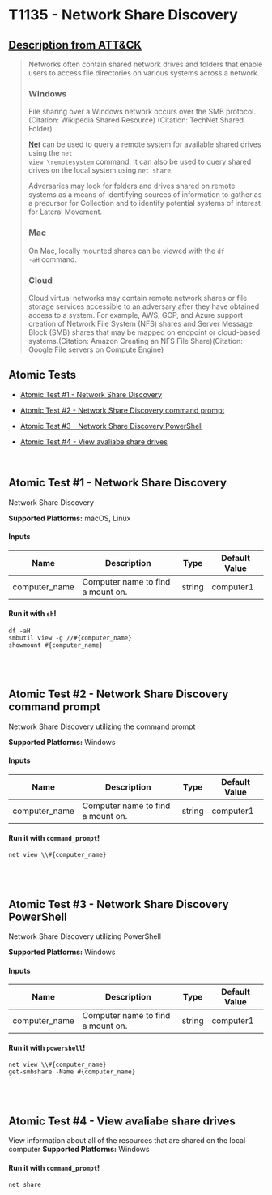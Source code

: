 # T1135 - Network Share Discovery
## [Description from ATT&CK](https://attack.mitre.org/wiki/Technique/T1135)
<blockquote>Networks often contain shared network drives and folders that enable users to access file directories on various systems across a network. 

### Windows

File sharing over a Windows network occurs over the SMB protocol. (Citation: Wikipedia Shared Resource) (Citation: TechNet Shared Folder)

[Net](https://attack.mitre.org/software/S0039) can be used to query a remote system for available shared drives using the <code>net view \\remotesystem</code> command. It can also be used to query shared drives on the local system using <code>net share</code>.

Adversaries may look for folders and drives shared on remote systems as a means of identifying sources of information to gather as a precursor for Collection and to identify potential systems of interest for Lateral Movement.

### Mac

On Mac, locally mounted shares can be viewed with the <code>df -aH</code> command.

### Cloud

Cloud virtual networks may contain remote network shares or file storage services accessible to an adversary after they have obtained access to a system. For example, AWS, GCP, and Azure support creation of Network File System (NFS) shares and Server Message Block (SMB) shares that may be mapped on endpoint or cloud-based systems.(Citation: Amazon Creating an NFS File Share)(Citation: Google File servers on Compute Engine)</blockquote>

## Atomic Tests

- [Atomic Test #1 - Network Share Discovery](#atomic-test-1---network-share-discovery)

- [Atomic Test #2 - Network Share Discovery command prompt](#atomic-test-2---network-share-discovery-command-prompt)

- [Atomic Test #3 - Network Share Discovery PowerShell](#atomic-test-3---network-share-discovery-powershell)

- [Atomic Test #4 - View avaliabe share drives](#atomic-test-4---view-avaliabe-share-drives)


<br/>

## Atomic Test #1 - Network Share Discovery
Network Share Discovery

**Supported Platforms:** macOS, Linux


#### Inputs
| Name | Description | Type | Default Value | 
|------|-------------|------|---------------|
| computer_name | Computer name to find a mount on. | string | computer1|

#### Run it with `sh`! 
```
df -aH
smbutil view -g //#{computer_name}
showmount #{computer_name}
```



<br/>
<br/>

## Atomic Test #2 - Network Share Discovery command prompt
Network Share Discovery utilizing the command prompt

**Supported Platforms:** Windows


#### Inputs
| Name | Description | Type | Default Value | 
|------|-------------|------|---------------|
| computer_name | Computer name to find a mount on. | string | computer1|

#### Run it with `command_prompt`! 
```
net view \\#{computer_name}
```



<br/>
<br/>

## Atomic Test #3 - Network Share Discovery PowerShell
Network Share Discovery utilizing PowerShell

**Supported Platforms:** Windows


#### Inputs
| Name | Description | Type | Default Value | 
|------|-------------|------|---------------|
| computer_name | Computer name to find a mount on. | string | computer1|

#### Run it with `powershell`! 
```
net view \\#{computer_name}
get-smbshare -Name #{computer_name}
```



<br/>
<br/>

## Atomic Test #4 - View avaliabe share drives
View information about all of the resources that are shared on the local computer
**Supported Platforms:** Windows


#### Run it with `command_prompt`! 
```
net share
```



<br/>
